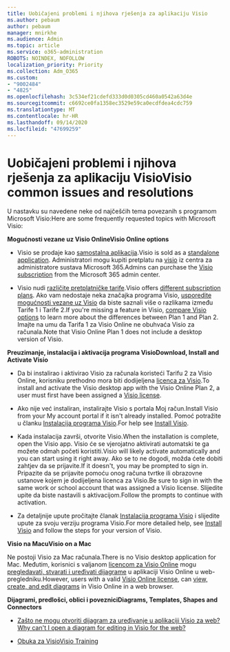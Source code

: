 ```yaml
---
title: Uobičajeni problemi i njihova rješenja za aplikaciju Visio
ms.author: pebaum
author: pebaum
manager: mnirkhe
ms.audience: Admin
ms.topic: article
ms.service: o365-administration
ROBOTS: NOINDEX, NOFOLLOW
localization_priority: Priority
ms.collection: Adm_O365
ms.custom:
- "9002484"
- "4825"
ms.openlocfilehash: 3c534ef21cdefd333d0d0305cd460a0542a63d4e
ms.sourcegitcommit: c6692ce0fa1358ec3529e59ca0ecdfdea4cdc759
ms.translationtype: MT
ms.contentlocale: hr-HR
ms.lasthandoff: 09/14/2020
ms.locfileid: "47699259"
---
```

# <a name="visio-common-issues-and-resolutions"></a><span data-ttu-id="4b4f3-102">Uobičajeni problemi i njihova rješenja za aplikaciju Visio</span><span class="sxs-lookup"><span data-stu-id="4b4f3-102">Visio common issues and resolutions</span></span>

<span data-ttu-id="4b4f3-103">U nastavku su navedene neke od najčešćih tema povezanih s programom Microsoft Visio:</span><span class="sxs-lookup"><span data-stu-id="4b4f3-103">Here are some frequently requested topics with Microsoft Visio:</span></span>

<span data-ttu-id="4b4f3-104">**Mogućnosti vezane uz Visio Online**</span><span class="sxs-lookup"><span data-stu-id="4b4f3-104">**Visio Online options**</span></span>

- <span data-ttu-id="4b4f3-105">Visio se prodaje kao [samostalna aplikacija](https://products.office.com/visio/flowchart-software).</span><span class="sxs-lookup"><span data-stu-id="4b4f3-105">Visio is sold as a [standalone application](https://products.office.com/visio/flowchart-software).</span></span> <span data-ttu-id="4b4f3-106">Administratori mogu kupiti pretplatu na [visio](https://docs.microsoft.com/alchemyinsights/purchase-visio-subscription) iz centra za administratore sustava Microsoft 365.</span><span class="sxs-lookup"><span data-stu-id="4b4f3-106">Admins can purchase the [Visio subscription](https://docs.microsoft.com/alchemyinsights/purchase-visio-subscription) from the Microsoft 365 admin center.</span></span>

- <span data-ttu-id="4b4f3-107">Visio nudi [različite pretplatničke tarife](https://products.office.com/visio/microsoft-visio-plans-and-pricing-compare-visio-options).</span><span class="sxs-lookup"><span data-stu-id="4b4f3-107">Visio offers [different subscription plans](https://products.office.com/visio/microsoft-visio-plans-and-pricing-compare-visio-options).</span></span> <span data-ttu-id="4b4f3-108">Ako vam nedostaje neka značajka programa Visio, [usporedite mogućnosti vezane uz Visio](https://products.office.com/visio/microsoft-visio-plans-and-pricing-compare-visio-options) da biste saznali više o razlikama između Tarife 1 i Tarife 2.</span><span class="sxs-lookup"><span data-stu-id="4b4f3-108">If you're missing a feature in Visio, [compare Visio options](https://products.office.com/visio/microsoft-visio-plans-and-pricing-compare-visio-options) to learn more about the differences between Plan 1 and Plan 2.</span></span>  <span data-ttu-id="4b4f3-109">Imajte na umu da Tarifa 1 za Visio Online ne obuhvaća Visio za računala.</span><span class="sxs-lookup"><span data-stu-id="4b4f3-109">Note that Visio Online Plan 1 does not include a desktop version of Visio.</span></span>

<span data-ttu-id="4b4f3-110">**Preuzimanje, instalacija i aktivacija programa Visio**</span><span class="sxs-lookup"><span data-stu-id="4b4f3-110">**Download, Install and Activate Visio**</span></span>

- <span data-ttu-id="4b4f3-111">Da bi instalirao i aktivirao Visio za računala koristeći Tarifu 2 za Visio Online, korisniku prethodno mora biti dodijeljena [licenca za Visio](https://docs.microsoft.com/microsoft-365/admin/add-users/add-users).</span><span class="sxs-lookup"><span data-stu-id="4b4f3-111">To install and activate the Visio desktop app with the Visio Online Plan 2, a user must first have been assigned a [Visio license](https://docs.microsoft.com/microsoft-365/admin/add-users/add-users).</span></span>

- <span data-ttu-id="4b4f3-112">Ako nije već instaliran, instalirajte Visio s portala Moj račun.</span><span class="sxs-lookup"><span data-stu-id="4b4f3-112">Install Visio from your My account portal if it isn't already installed.</span></span> <span data-ttu-id="4b4f3-113">Pomoć potražite u članku [Instalacija programa Visio](https://support.office.com/article/f98f21e3-aa02-4827-9167-ddab5b025710).</span><span class="sxs-lookup"><span data-stu-id="4b4f3-113">For help see [Install Visio](https://support.office.com/article/f98f21e3-aa02-4827-9167-ddab5b025710).</span></span>

- <span data-ttu-id="4b4f3-114">Kada instalacija završi, otvorite Visio.</span><span class="sxs-lookup"><span data-stu-id="4b4f3-114">When the installation is complete, open the Visio app.</span></span> <span data-ttu-id="4b4f3-115">Visio će se vjerojatno aktivirati automatski te ga možete odmah početi koristiti.</span><span class="sxs-lookup"><span data-stu-id="4b4f3-115">Visio will likely activate automatically and you can start using it right away.</span></span> <span data-ttu-id="4b4f3-116">Ako se to ne dogodi, možda ćete dobiti zahtjev da se prijavite.</span><span class="sxs-lookup"><span data-stu-id="4b4f3-116">If it doesn't, you may be prompted to sign in.</span></span> <span data-ttu-id="4b4f3-117">Pripazite da se prijavite pomoću onog računa tvrtke ili obrazovne ustanove kojem je dodijeljena licenca za Visio.</span><span class="sxs-lookup"><span data-stu-id="4b4f3-117">Be sure to sign in with the same work or school account that was assigned a Visio license.</span></span> <span data-ttu-id="4b4f3-118">Slijedite upite da biste nastavili s aktivacijom.</span><span class="sxs-lookup"><span data-stu-id="4b4f3-118">Follow the prompts to continue with activation.</span></span>

- <span data-ttu-id="4b4f3-119">Za detaljnije upute pročitajte članak [Instalacija programa Visio](https://support.office.com/article/f98f21e3-aa02-4827-9167-ddab5b025710) i slijedite upute za svoju verziju programa Visio.</span><span class="sxs-lookup"><span data-stu-id="4b4f3-119">For more detailed help, see [Install Visio](https://support.office.com/article/f98f21e3-aa02-4827-9167-ddab5b025710) and follow the steps for your version of Visio.</span></span>

<span data-ttu-id="4b4f3-120">**Visio na Macu**</span><span class="sxs-lookup"><span data-stu-id="4b4f3-120">**Visio on a Mac**</span></span>

<span data-ttu-id="4b4f3-121">Ne postoji Visio za Mac računala.</span><span class="sxs-lookup"><span data-stu-id="4b4f3-121">There is no Visio desktop application for Mac.</span></span> <span data-ttu-id="4b4f3-122">Međutim, korisnici s valjanom [licencom za Visio Online](https://docs.microsoft.com/microsoft-365/admin/add-users/add-users) mogu [pregledavati, stvarati i uređivati dijagrame](https://support.office.com/article/06f04845-91b8-4e8f-881f-a43c970735fc) u aplikaciji Visio Online u web-pregledniku.</span><span class="sxs-lookup"><span data-stu-id="4b4f3-122">However, users with a valid [Visio Online license](https://docs.microsoft.com/microsoft-365/admin/add-users/add-users), can [view, create, and edit diagrams](https://support.office.com/article/06f04845-91b8-4e8f-881f-a43c970735fc) in Visio Online in a web browser.</span></span>

<span data-ttu-id="4b4f3-123">**Dijagrami, predlošci, oblici i poveznici**</span><span class="sxs-lookup"><span data-stu-id="4b4f3-123">**Diagrams, Templates, Shapes and Connectors**</span></span>

- [<span data-ttu-id="4b4f3-124">Zašto ne mogu otvoriti dijagram za uređivanje u aplikaciji Visio za web?</span><span class="sxs-lookup"><span data-stu-id="4b4f3-124">Why can't I open a diagram for editing in Visio for the web?</span></span>](https://support.microsoft.com/office/ea4a23d3-21d3-4878-945e-cf1be4140357)

- [<span data-ttu-id="4b4f3-125">Obuka za Visio</span><span class="sxs-lookup"><span data-stu-id="4b4f3-125">Visio Training</span></span>](https://support.office.com/article/visio-training-e058bcfa-1d90-4653-afc6-e84d54cf94a6)
